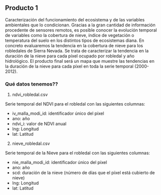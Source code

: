 ## Producto 1

Caracterización del funcionamiento del ecosistema y de las variables ambientales que lo condicionan. Gracias a la gran cantidad de información procedente de sensores remotos, es posible conocer la evolución temporal de variables como la cobertura de nieve, índice de vegetación o temperatura del suelo en los distintos tipos de ecosistemas diana. En concreto evaluaremos la tendencia en la cobertura de nieve para los robledales de Sierra Nevada. Se trata de caracterizar la tendencia en la duración de la nieve para cada píxel ocupado por robledal y año hidrológico. El producto final será un mapa que muestre las tendencias en la duración de la nieve para cada píxel en toda la serie temporal (2000-2012).


### Qué datos tenemos??

1. ndvi_robledal.csv

Serie temporal del NDVI para el robledal con las siguientes columnas:

- iv_malla_modi_id: identificador único del píxel
- ano: año
- ndvi_i: valor de NDVI anual
- lng: Longitud
- lat: Latitud

2. nieve_robledal.csv 

Serie temporal de la Nieve para el robledal con las siguientes columnas:

- nie_malla_modi_id: identificador único del píxel
- ano: año
- scd: duración de la nieve (número de días que el píxel está cubierto de nieve)
- lng: Longitud
- lat: Latitud

